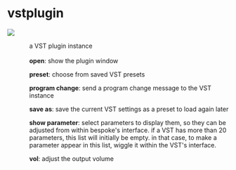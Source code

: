 
<a name=vstplugin></a><br>
# <b>vstplugin</b>
<img src="https://www.bespokesynth.com/docs/screenshots/vstplugin.png"><br>
<div style="display:inline-block;margin-left:50px;">
a VST plugin instance<br/><br/>
<b>open</b>: show the plugin window<br>

<b>preset</b>: choose from saved VST presets<br>

<b>program change</b>: send a program change message to the VST instance<br>

<b>save as</b>: save the current VST settings as a preset to load again later<br>

<b>show parameter</b>: select parameters to display them, so they can be adjusted from within bespoke's interface. if a VST has more than 20 parameters, this list will initially be empty. in that case, to make a parameter appear in this list, wiggle it within the VST's interface.<br>

<b>vol</b>: adjust the output volume<br>

